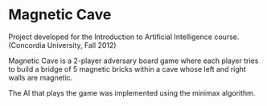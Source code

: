Magnetic Cave
=============

Project developed for the Introduction to Artificial Intelligence course. (Concordia University, Fall 2012)

Magnetic Cave is a 2-player adversary board game where each player tries to build a bridge of 5 magnetic bricks within a cave whose left and right walls are magnetic.<br>

The AI that plays the game was implemented using the minimax algorithm.<br>


